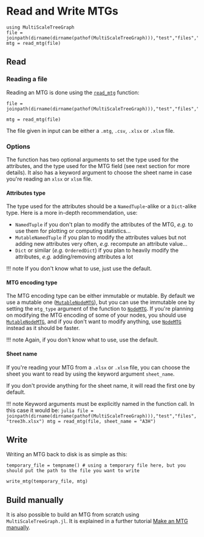 # Read and Write MTGs

```@setup usepkg
using MultiScaleTreeGraph
file = joinpath(dirname(dirname(pathof(MultiScaleTreeGraph))),"test","files","simple_plant.mtg")
mtg = read_mtg(file)
```

## Read

### Reading a file

Reading an MTG is done using the [`read_mtg`](@ref) function:

```@example usepkg
file = joinpath(dirname(dirname(pathof(MultiScaleTreeGraph))),"test","files","simple_plant.mtg")

mtg = read_mtg(file)
```

The file given in input can be either a `.mtg`, `.csv`, `.xlsx` or `.xlsm` file.

### Options

The function has two optional arguments to set the type used for the attributes, and the type used for the MTG field (see next section for more details). It also has a keyword argument to choose the sheet name in case you're reading an `xlsx` or `xlsm` file.

#### Attributes type

The type used for the attributes should be a `NamedTuple`-alike or a `Dict`-alike type. Here is a more in-depth recommendation, use:

- `NamedTuple` if you don't plan to modify the attributes of the MTG, *e.g.* to use them for plotting or computing statistics...
- `MutableNamedTuple` if you plan to modify the attributes values but not adding new attributes very often, *e.g.* recompute an attribute value...
- `Dict` or similar (*e.g.* `OrderedDict`) if you plan to heavily modify the attributes, *e.g.* adding/removing attributes a lot

!!! note
    If you don't know what to use, just use the default.

#### MTG encoding type

The MTG encoding type can be either immutable or mutable. By default we use a mutable one ([`MutableNodeMTG`](@ref)), but you can use the immutable one by setting the `mtg_type` argument of the function to [`NodeMTG`](@ref). If you're planning on modifying the MTG encoding of some of your nodes, you should use [`MutableNodeMTG`](@ref), and if you don't want to modify anything, use [`NodeMTG`](@ref) instead as it should be faster.

!!! note
    Again, if you don't know what to use, use the default.

#### Sheet name

If you're reading your MTG from a `.xlsx` or `.xlsm` file, you can choose the sheet you want to read by using the keyword argument `sheet_name`.

If you don't provide anything for the sheet name, it will read the first one by default.

!!! note
    Keyword arguments must be explicitly named in the function call. In this case it would be:
    ```julia
    file = joinpath(dirname(dirname(pathof(MultiScaleTreeGraph))),"test","files","tree3h.xlsx")
    mtg = read_mtg(file, sheet_name = "A3H")
    ```

## Write

Writing an MTG back to disk is as simple as this:

```@example usepkg
temporary_file = tempname() # using a temporary file here, but you should put the path to the file you want to write

write_mtg(temporary_file, mtg)
```

## Build manually

It is also possible to build an MTG from scratch using `MultiScaleTreeGraph.jl`. It is explained in a further tutorial [Make an MTG manually](@ref).
